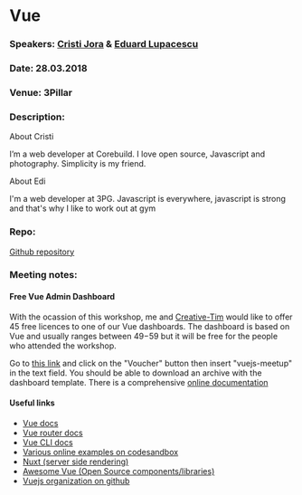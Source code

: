# Vue

### Speakers: [Cristi Jora](https://github.com/cristijora) & [Eduard Lupacescu](https://github.com/binaryk)
### Date: 28.03.2018
### Venue: 3Pillar
### Description:

About Cristi

I’m a web developer at Corebuild. I love open source, Javascript and photography. Simplicity is my friend.

About Edi

I'm a web developer at 3PG. Javascript is everywhere, javascript is strong and that's why I like to work out at gym
### Repo:
[Github repository](https://github.com/cristijora/vue-cluj-meetup)

### Meeting notes:

#### Free Vue Admin Dashboard
With the ocassion of this workshop, me and [Creative-Tim](https://www.creative-tim.com/) would like to offer 45 free licences to one of our Vue dashboards. The dashboard is based on Vue and usually ranges between $49-$59 but it will be free for the people who attended the workshop. 

Go to [this link](https://www.creative-tim.com/product/vue-now-ui-dashboard-pro?voucher=vuejs-meetup) and click on the "Voucher" button then insert "vuejs-meetup" in the text field.
You should be able to download an archive with the dashboard template. There is a comprehensive [online documentation](https://timcreative.github.io/vue-now-ui-dashboard-pro/documentation/#/getting-started)

#### Useful links

- [Vue docs](https://vuejs.org/v2/guide/)
- [Vue router docs](https://router.vuejs.org/en/)
- [Vue CLI docs](https://github.com/vuejs/vue-cli/blob/dev/docs/README.md)
- [Various online examples on codesandbox](https://codesandbox.io/search?refinementList%5Btemplate%5D%5B0%5D=vue-cli)
- [Nuxt (server side rendering)](https://nuxtjs.org/)
- [Awesome Vue (Open Source components/libraries)](https://github.com/vuejs/awesome-vue)
- [Vuejs organization on github](https://github.com/vuejs)

